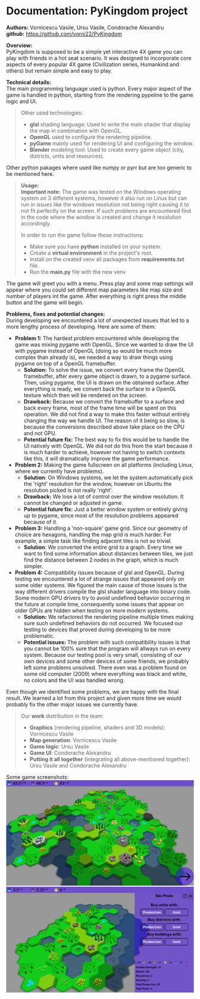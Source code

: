 <h1>Documentation: PyKingdom project</h1>

__Authors:__ Vornicescu Vasile, Ursu Vasile, Condorache Alexandru <br>
__github:__ https://github.com/vorni22/PyKingdom

__Overview:__<br>
PyKingdom is supposed to be a simple yet interactive 4X game
you can play with friends in a hot seat scenario. It was designed
to incorporate core aspects of every popular 4X game
(Civilization series, Humankind and others) but remain simple
and easy to play.
<br>

__Technical details:__<br>
The main programming language used is python. Every major aspect
of the game is handled in python, starting from the rendering pypeline
to the game logic and UI.<br>
>Other used technologies:
>* __glsl__ shading language: Used to write the main shader
that display the map in combination with OpenGL.
>* __OpenGL__ used to configure the rendering pipeline.
>* __pyGame__ mainly used for rendering UI and configuring the window.
>* __Blender__ modeling tool: Used to create every game object (city,
districts, units and resources).

Other python pakages where used like numpy or pyrr but are too
generic to be mentioned here.

> __Usage:__ <br>
> __Important note:__ The game was tested on the Windows operating system
> on 3 different systems, however it also run on Linux but can run in
> issues like the windows resolution not being right causing it to not
> fit perfectly on the screen. If such problems are encountered find in the
> code where the window is created and change it resolution accordingly.<br>
> 
> In order to run the game follow those instructions:
> * Make sure you have __python__ installed on your system.
> * Create a __virtual environment__ in the project's root.
> * Install on the created venv all packages from __requirements.txt__ file.
> * Run the __main.py__ file with the new venv

The game will greet you with a menu. Press play and some map settings will
appear where you could set different map parameters like map size and number
of players int the game. After everything is right press the middle button
and the game will begin.

__Problems, fixes and potential changes:__<br>
During developing we encountered a lot of unexpected issues that led to
a more lengthy process of developing. Here are some of them:
* __Problem 1:__ The hardest problem encountered while developing the game was mixing pygame
with OpenGL. Since we wanted to draw the UI with pygame instead of OpenGL (doing so
would be much more complex than already is), we needed a way to draw things
using pygame on top of a OpenGL framebuffer. <br>
    * __Solution:__ To solve the issue, we convert every frame the OpenGL framebuffer, after every game object is drawn,
to a pygame surface. Then, using pygame, the UI is drawn on the obtained
surface. After everything is ready, we convert back the surface to a 
OpenGL texture which then will be rendered on the screen.
    * __Drawback:__ Because we convert the framebuffer to a surface and
back every frame, most of the frame time will be spent on this operation. We
did not find a way to make this faster without entirely changing the way
we handle UI. The reason of it being so slow, is because the conversions described
above take place on the CPU and not GPU.
    * __Potential future fix:__ The best way to fix this would be to handle
the UI natively with OpenGL. We did not do this from the start because it is much
harder to achieve, however not having to switch contexts like this, it will
dramatically improve the game performance.
* __Problem 2:__ Making the game fullscreen on all platforms (including Linux, where we
currently have problems).
    * __Solution__: On Windows systems, we let the system automatically
pick the 'right' resolution for the window, however on Ubuntu the resolution
picked is not really 'right'.
    * __Drawback:__ We lose a lot of control over the window resolution.
It cannot be changed or adjusted in game.
    * __Potential future fix:__ Just a better window system or entirely
giving up to pygame, since most of the resolution problems appeared because
of it.
* __Problem 3:__ Handling a 'non-square' game grid. Since our geometry of
choice are hexagons, handling the map grid is much harder. For example,
a simple task like finding adjacent tiles is not so trivial.
    * __Solution__: We converted the entire grid to a graph.
Every time we want to find some information about distances between tiles,
we just find the distance between 2 nodes in the graph, which is much simpler.
* __Problem 4:__ Compatibility issues because of glsl and OpenGL. During testing
we encountered a lot of strange issues that appeared only on some older systems.
We figured the main cause of those issues is the way different
drivers compile the glsl shader language into binary code. Some modern GPU drivers
try to avoid undefined behavior occurring in the future at compile time, consequently
some issues that appear on older GPUs are hidden when testing on more modern systems.
    * __Solution:__ We refactored the rendering pipeline multiple times
making sure such undefined behaviors do not occurred. We focused our testing
to devices that proved during developing to be more problematic.
    * __Potential issues:__ The problem with such compatibility issues is
that you cannot be 100% sure that the program will allways run on every system.
Because our testing pool is very small, consisting of our own devices and some other
devices of some friends, we probably left some problems unsolved. 
There even was a problem found on some old computer (2009) where everything
was black and white, no colors and the UI was handled wrong.

Even though we identified some problems, we are happy with the final result.
We learned a lot from this project and given more time we would probably
fix the other major issues we currently have.

>Our __work__ distribution in the team:
> + __Graphics__ (rendering pipeline, shaders and 3D models): Vornicescu Vasile
> + __Map generation__: Vornicescu Vasile
> + __Game logic__: Ursu Vasile
> + __Game UI__: Condorache Alexandru
> + __Putting it all together__ (integrating all above-mentioned together): Ursu Vasile and Condorache Alexandru

Some game screenshots:
<img src="Assets/Screenshot_01.png">
<img src="Assets/Screenshot_02.png">

